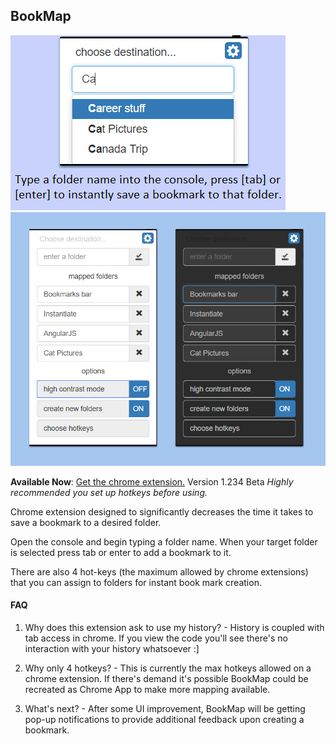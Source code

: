 ## BookMap

![screenshot](demo1.png)
![screenshot](demo2.png)

__Available Now__: [Get the chrome extension.](#https://chrome.google.com/webstore/detail/bookmap/gdbkjigmeiednmbhllknejncmoklabne) Version 1.234 Beta
*Highly recommended you set up hotkeys before using.*

Chrome extension designed to significantly decreases the time it takes to save a bookmark to a desired folder.

Open the console and begin typing a folder name. When your target folder is selected press tab or enter to add a bookmark to it.

There are also 4 hot-keys (the maximum allowed by chrome extensions) that you can assign to folders for instant book mark creation.

#### FAQ

1) Why does this extension ask to use my history? - History is coupled with tab access in chrome. If you view the code you'll see there's no interaction with your history whatsoever :]

2) Why only 4 hotkeys? - This is currently the max hotkeys allowed on a chrome extension. If there's demand it's possible BookMap could be recreated as Chrome App to make more mapping available.

3) What's next? - After some UI improvement, BookMap will be getting pop-up notifications to provide additional feedback upon creating a bookmark.